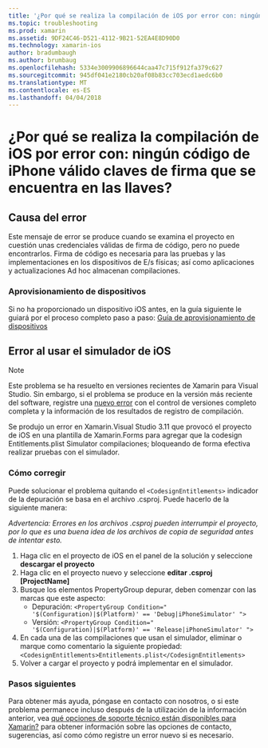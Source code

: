 ```yaml
---
title: '¿Por qué se realiza la compilación de iOS por error con: ningún código de iPhone válido claves de firma que se encuentra en las llaves?'
ms.topic: troubleshooting
ms.prod: xamarin
ms.assetid: 9DF24C46-D521-4112-9B21-52EA4E8D90D0
ms.technology: xamarin-ios
author: bradumbaugh
ms.author: brumbaug
ms.openlocfilehash: 5334e3009906896644caa47c715f912fa379c627
ms.sourcegitcommit: 945df041e2180cb20af08b83cc703ecd1aedc6b0
ms.translationtype: MT
ms.contentlocale: es-ES
ms.lasthandoff: 04/04/2018
---
```

# <a name="why-does-my-ios-build-fail-with-no-valid-iphone-code-signing-keys-found-in-keychain"></a>¿Por qué se realiza la compilación de iOS por error con: ningún código de iPhone válido claves de firma que se encuentra en las llaves?

## <a name="cause-of-the-error"></a>Causa del error
Este mensaje de error se produce cuando se examina el proyecto en cuestión unas credenciales válidas de firma de código, pero no puede encontrarlos. Firma de código es necesaria para las pruebas y las implementaciones en los dispositivos de E/s físicas; así como aplicaciones y actualizaciones Ad hoc almacenan compilaciones. 


### <a name="provisioning-devices"></a>Aprovisionamiento de dispositivos
Si no ha proporcionado un dispositivo iOS antes, en la guía siguiente le guiará por el proceso completo paso a paso: [Guía de aprovisionamiento de dispositivos](~/ios/get-started/installation/device-provisioning/index.md)


## <a name="bug-when-using-ios-simulator"></a>Error al usar el simulador de iOS

> [!NOTE]
> Este problema se ha resuelto en versiones recientes de Xamarin para Visual Studio. Sin embargo, si el problema se produce en la versión más reciente del software, registre una [nuevo error](~/cross-platform/troubleshooting/questions/howto-file-bug.md) con el control de versiones completo completa y la información de los resultados de registro de compilación.


Se produjo un error en Xamarin.Visual Studio 3.11 que provocó el proyecto de iOS en una plantilla de Xamarin.Forms para agregar que la codesign Entitlements.plist Simulator compilaciones; bloqueando de forma efectiva realizar pruebas con el simulador.

### <a name="how-to-fix"></a>Cómo corregir
Puede solucionar el problema quitando el `<CodesignEntitlements>` indicador de la depuración se basa en el archivo .csproj. Puede hacerlo de la siguiente manera:

*Advertencia: Errores en los archivos .csproj pueden interrumpir el proyecto, por lo que es una buena idea de los archivos de copia de seguridad antes de intentar esto.*

1. Haga clic en el proyecto de iOS en el panel de la solución y seleccione **descargar el proyecto**
2. Haga clic en el proyecto nuevo y seleccione **editar .csproj [ProjectName]**
3. Busque los elementos PropertyGroup depurar, deben comenzar con las marcas que este aspecto:
   - Depuración: `<PropertyGroup Condition=" '$(Configuration)|$(Platform)' == 'Debug|iPhoneSimulator' ">`
   - Versión: `<PropertyGroup Condition=" '$(Configuration)|$(Platform)' == 'Release|iPhoneSimulator' ">`
4. En cada una de las compilaciones que usan el simulador, eliminar o marque como comentario la siguiente propiedad: `<CodesignEntitlements>Entitlements.plist</CodesignEntitlements>`
5. Volver a cargar el proyecto y podrá implementar en el simulador.

### <a name="next-steps"></a>Pasos siguientes
Para obtener más ayuda, póngase en contacto con nosotros, o si este problema permanece incluso después de la utilización de la información anterior, vea [qué opciones de soporte técnico están disponibles para Xamarin?](~/cross-platform/troubleshooting/support-options.md) para obtener información sobre las opciones de contacto, sugerencias, así como cómo registre un error nuevo si es necesario. 
